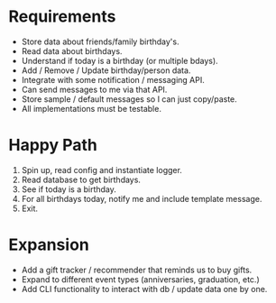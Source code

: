 # Requirements

 * Store data about friends/family birthday's.
 * Read data about birthdays.
 * Understand if today is a birthday (or multiple bdays).
 * Add / Remove / Update birthday/person data.
 * Integrate with some notification / messaging API.
 * Can send messages to me via that API.
 * Store sample / default messages so I can just copy/paste.
 * All implementations must be testable.

# Happy Path

 1. Spin up, read config and instantiate logger.
 2. Read database to get birthdays.
 3. See if today is a birthday.
 4. For all birthdays today, notify me and include template message.
 5. Exit.

# Expansion

 * Add a gift tracker / recommender that reminds us to buy gifts.
 * Expand to different event types (anniversaries, graduation, etc.)
 * Add CLI functionality to interact with db / update data one by one.
